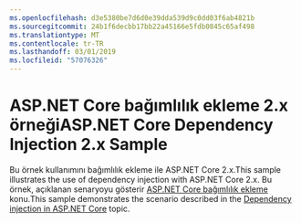 ```yaml
---
ms.openlocfilehash: d3e5380be7d6d0e39dda539d9c0dd03f6ab4821b
ms.sourcegitcommit: 24b1f6decbb17bb22a45166e5fdb0845c65af498
ms.translationtype: MT
ms.contentlocale: tr-TR
ms.lasthandoff: 03/01/2019
ms.locfileid: "57076326"
---
```

# <a name="aspnet-core-dependency-injection-2x-sample"></a><span data-ttu-id="22153-101">ASP.NET Core bağımlılık ekleme 2.x örneği</span><span class="sxs-lookup"><span data-stu-id="22153-101">ASP.NET Core Dependency Injection 2.x Sample</span></span>

<span data-ttu-id="22153-102">Bu örnek kullanımını bağımlılık ekleme ile ASP.NET Core 2.x.</span><span class="sxs-lookup"><span data-stu-id="22153-102">This sample illustrates the use of dependency injection with ASP.NET Core 2.x.</span></span> <span data-ttu-id="22153-103">Bu örnek, açıklanan senaryoyu gösterir [ASP.NET Core bağımlılık ekleme](https://docs.microsoft.com/aspnet/core/fundamentals/dependency-injection) konu.</span><span class="sxs-lookup"><span data-stu-id="22153-103">This sample demonstrates the scenario described in the [Dependency injection in ASP.NET Core](https://docs.microsoft.com/aspnet/core/fundamentals/dependency-injection) topic.</span></span>

